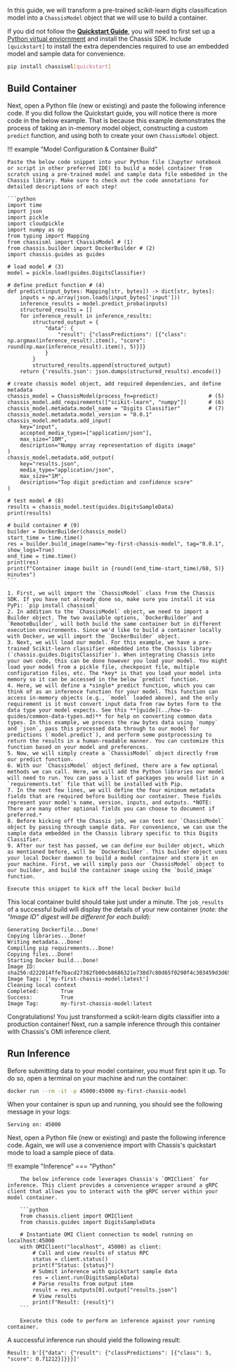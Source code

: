 

In this guide, we will transform a pre-trained scikit-learn digits classification model into a `ChassisModel` object that we will use to build a container.    

If you did not follow the **[Quickstart Guide](./quickstart.md)**, you will need to first set up a [Python virtual enviornment](https://realpython.com/what-is-pip/#using-pip-in-a-python-virtual-environment) and install the Chassis SDK. Include `[quickstart]` to install the extra dependencies required to use an embedded model and sample data for convenience.


```bash
pip install chassisml[quickstart]
```

## Build Container

Next, open a Python file (new or existing) and paste the following inference code. If you did follow the Quickstart guide, you will notice there is more code in the below example. That is because this example demonstrates the process of taking an in-memory model object, constructing a custom `predict` function, and using both to create your own `ChassisModel` object.  

!!! example "Model Configuration & Container Build"

    Paste the below code snippet into your Python file (Jupyter notebook or script in other preferred IDE) to build a model container from scratch using a pre-trained model and sample data file embedded in the Chassis library. Make sure to check out the code annotations for detailed descriptions of each step!

    ```python
    import time
    import json
    import pickle
    import cloudpickle
    import numpy as np
    from typing import Mapping
    from chassisml import ChassisModel # (1)
    from chassis.builder import DockerBuilder # (2)
    import chassis.guides as guides

    # load model # (3)
    model = pickle.load(guides.DigitsClassifier) 

    # define predict function # (4)
    def predict(input_bytes: Mapping[str, bytes]) -> dict[str, bytes]:
        inputs = np.array(json.loads(input_bytes['input']))
        inference_results = model.predict_proba(inputs)
        structured_results = []
        for inference_result in inference_results:
            structured_output = {
                "data": {
                    "result": {"classPredictions": [{"class": np.argmax(inference_result).item(), "score": round(np.max(inference_result).item(), 5)}]}
                }
            }
            structured_results.append(structured_output)
        return {'results.json': json.dumps(structured_results).encode()}

    # create chassis model object, add required dependencies, and define metadata
    chassis_model = ChassisModel(process_fn=predict)                # (5)
    chassis_model.add_requirements(["scikit-learn", "numpy"])       # (6)
    chassis_model.metadata.model_name = "Digits Classifier"         # (7)
    chassis_model.metadata.model_version = "0.0.1"
    chassis_model.metadata.add_input(
        key="input",
        accepted_media_types=["application/json"],
        max_size="10M",
        description="Numpy array representation of digits image"
    )
    chassis_model.metadata.add_output(
        key="results.json",
        media_type="application/json",
        max_size="1M",
        description="Top digit prediction and confidence score"
    )    

    # test model # (8)
    results = chassis_model.test(guides.DigitsSampleData)
    print(results)

    # build container # (9)
    builder = DockerBuilder(chassis_model)
    start_time = time.time()
    res = builder.build_image(name="my-first-chassis-model", tag="0.0.1", show_logs=True)
    end_time = time.time()
    print(res)
    print(f"Container image built in {round((end_time-start_time)/60, 5)} minutes")
    ```

    1. First, we will import the `ChassisModel` class from the Chassis SDK. If you have not already done so, make sure you install it via PyPi: `pip install chassisml`
    2. In addition to the `ChassisModel` object, we need to import a Builder object. The two available options, `DockerBuilder` and `RemoteBuilder`, will both build the same container but in different execution environments. Since we'd like to build a container locally with Docker, we will import the `DockerBuilder` object.  
    3. Next, we will load our model. For this example, we have a pre-trained Scikit-learn classifier embedded into the Chassis library (`chassis.guides.DigitsClassifier`). When integrating Chassis into your own code, this can be done however you load your model. You might load your model from a pickle file, checkpoint file, multiple configuration files, etc. The *key* is that you load your model into memory so it can be accessed in the below `predict` function. 
    4. Here, we will define a *single* predict function, which you can think of as an inference function for your model. This function can access in-memory objects (e.g., `model` loaded above), and the only requirement is it must convert input data from raw bytes form to the data type your model expects. See this **[guide](../how-to-guides/common-data-types.md)** for help on converting common data types. In this example, we process the raw bytes data using `numpy` and `json`, pass this processed data through to our model for predictions (`model.predict`), and perform some postprocessing to return the results in a human-readable manner. You can customize this function based on your model and preferences.    
    5. Now, we will simply create a `ChassisModel` object directly from our predict function.
    6. With our `ChassisModel` object defined, there are a few optional methods we can call. Here, we will add the Python libraries our model will need to run. You can pass a list of packages you would list in a `requirements.txt` file that will be installed with Pip.
    7. In the next few lines, we will define the four minimum metadata fields that are required before building our container. These fields represent your model's name, version, inputs, and outputs. *NOTE: There are many other optional fields you can choose to document if preferred.*
    8. Before kicking off the Chassis job, we can test our `ChassisModel` object by passing through sample data. For convenience, we can use the sample data embedded in the Chassis library specific to this Digits Classifier. 
    9. After our test has passed, we can define our builder object, which as mentioned before, will be `DockerBuilder`. This builder object uses your local Docker daemon to build a model container and store it on your machine. First, we will simply pass our `ChassisModel` object to our builder, and build the container image using the `build_image` function.

    Execute this snippet to kick off the local Docker build

This local container build should take just under a minute. The `job_results` of a successful build will display the details of your new container (*note: the "Image ID" digest will be different for each build*):

```
Generating Dockerfile...Done!
Copying libraries...Done!
Writing metadata...Done!     
Compiling pip requirements...Done!
Copying files...Done!   
Starting Docker build...Done!
Image ID: sha256:d222014ffe7bacd27382fb00cb8686321e738d7c80d65f0290f4c303459d3d65
Image Tags: ['my-first-chassis-model:latest']
Cleaning local context
Completed:       True
Success:         True
Image Tag:       my-first-chassis-model:latest
```

Congratulations! You just transformed a scikit-learn digits classifier into a production container! Next, run a sample inference through this container with Chassis's OMI inference client.

## Run Inference

Before submitting data to your model container, you must first spin it up. To do so, open a terminal on your machine and run the container:

```bash
docker run --rm -it -p 45000:45000 my-first-chassis-model
```

When your container is spun up and running, you should see the following message in your logs:

```
Serving on: 45000
```

Next, open a Python file (new or existing) and paste the following inference code. Again, we will use a convenience import with Chassis's quickstart mode to load a sample piece of data.

!!! example "Inference"
    === "Python"

        The below inference code leverages Chassis's `OMIClient` for inference. This client provides a convenience wrapper around a gRPC client that allows you to interact with the gRPC server within your model container.     

        ```python
        from chassis.client import OMIClient
        from chassis.guides import DigitsSampleData

        # Instantiate OMI Client connection to model running on localhost:45000 
        with OMIClient("localhost", 45000) as client:
            # Call and view results of status RPC 
            status = client.status()
            print(f"Status: {status}")
            # Submit inference with quickstart sample data
            res = client.run(DigitsSampleData)
            # Parse results from output item 
            result = res.outputs[0].output["results.json"]
            # View results
            print(f"Result: {result}")
        ```

        Execute this code to perform an inference against your running container.

A successful inference run should yield the following result:

```
Result: b'[{"data": {"result": {"classPredictions": [{"class": 5, "score": 0.71212}]}}}]'
```

